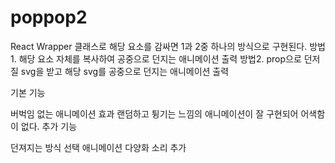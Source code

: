 # poppop2
React Wrapper 클래스로 해당 요소를 감싸면 1과 2중 하나의 방식으로 구현된다.
방법1. 해당 요소 자체를 복사하여 공중으로 던지는 애니메이션 출력
방법2. prop으로 던저질 svg을 받고 해당 svg를 공중으로 던지는 애니메이션 출력

기본 기능

버벅임 없는 애니메이션 효과
랜덤하고 튕기는 느낌의 애니메이션이 잘 구현되어 어색함이 없다.
추가 기능

던져지는 방식 선택
애니메이션 다양화
소리 추가
